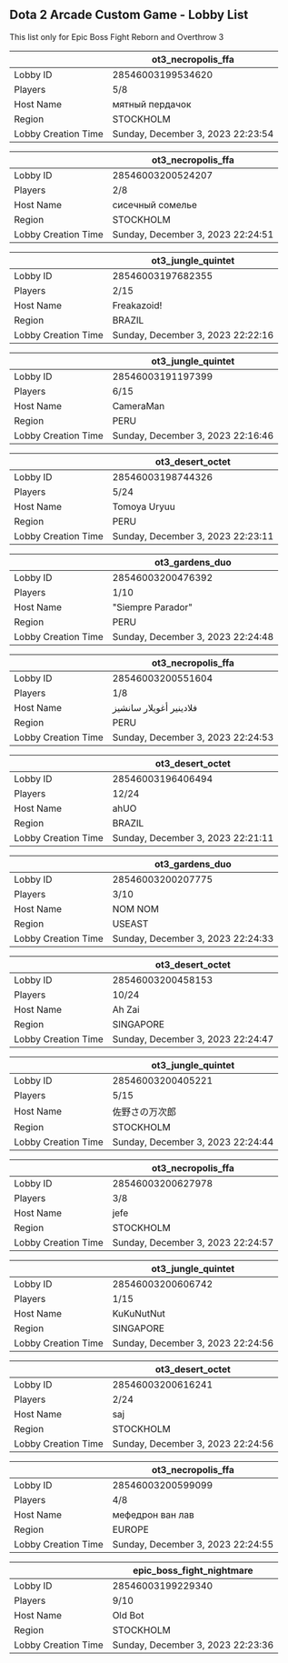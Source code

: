 ## Dota 2 Arcade Custom Game - Lobby List

This list only for Epic Boss Fight Reborn and Overthrow 3

|  | ot3_necropolis_ffa |
| ------ | ------ |
| Lobby ID | 28546003199534620 |
| Players | 5/8 |
| Host Name | мятный пердачок |
| Region | STOCKHOLM |
| Lobby Creation Time | Sunday, December 3, 2023 22:23:54 |


|  | ot3_necropolis_ffa |
| ------ | ------ |
| Lobby ID | 28546003200524207 |
| Players | 2/8 |
| Host Name | сисечный сомелье |
| Region | STOCKHOLM |
| Lobby Creation Time | Sunday, December 3, 2023 22:24:51 |


|  | ot3_jungle_quintet |
| ------ | ------ |
| Lobby ID | 28546003197682355 |
| Players | 2/15 |
| Host Name | Freakazoid! |
| Region | BRAZIL |
| Lobby Creation Time | Sunday, December 3, 2023 22:22:16 |


|  | ot3_jungle_quintet |
| ------ | ------ |
| Lobby ID | 28546003191197399 |
| Players | 6/15 |
| Host Name | CameraMan |
| Region | PERU |
| Lobby Creation Time | Sunday, December 3, 2023 22:16:46 |


|  | ot3_desert_octet |
| ------ | ------ |
| Lobby ID | 28546003198744326 |
| Players | 5/24 |
| Host Name | Tomoya Uryuu |
| Region | PERU |
| Lobby Creation Time | Sunday, December 3, 2023 22:23:11 |


|  | ot3_gardens_duo |
| ------ | ------ |
| Lobby ID | 28546003200476392 |
| Players | 1/10 |
| Host Name | "Siempre Parador" |
| Region | PERU |
| Lobby Creation Time | Sunday, December 3, 2023 22:24:48 |


|  | ot3_necropolis_ffa |
| ------ | ------ |
| Lobby ID | 28546003200551604 |
| Players | 1/8 |
| Host Name | فلادينير أغويلار سانشيز |
| Region | PERU |
| Lobby Creation Time | Sunday, December 3, 2023 22:24:53 |


|  | ot3_desert_octet |
| ------ | ------ |
| Lobby ID | 28546003196406494 |
| Players | 12/24 |
| Host Name | ahUO |
| Region | BRAZIL |
| Lobby Creation Time | Sunday, December 3, 2023 22:21:11 |


|  | ot3_gardens_duo |
| ------ | ------ |
| Lobby ID | 28546003200207775 |
| Players | 3/10 |
| Host Name | NOM NOM |
| Region | USEAST |
| Lobby Creation Time | Sunday, December 3, 2023 22:24:33 |


|  | ot3_desert_octet |
| ------ | ------ |
| Lobby ID | 28546003200458153 |
| Players | 10/24 |
| Host Name | Ah Zai |
| Region | SINGAPORE |
| Lobby Creation Time | Sunday, December 3, 2023 22:24:47 |


|  | ot3_jungle_quintet |
| ------ | ------ |
| Lobby ID | 28546003200405221 |
| Players | 5/15 |
| Host Name | 佐野さの万次郎 |
| Region | STOCKHOLM |
| Lobby Creation Time | Sunday, December 3, 2023 22:24:44 |


|  | ot3_necropolis_ffa |
| ------ | ------ |
| Lobby ID | 28546003200627978 |
| Players | 3/8 |
| Host Name | jefe |
| Region | STOCKHOLM |
| Lobby Creation Time | Sunday, December 3, 2023 22:24:57 |


|  | ot3_jungle_quintet |
| ------ | ------ |
| Lobby ID | 28546003200606742 |
| Players | 1/15 |
| Host Name | KuKuNutNut |
| Region | SINGAPORE |
| Lobby Creation Time | Sunday, December 3, 2023 22:24:56 |


|  | ot3_desert_octet |
| ------ | ------ |
| Lobby ID | 28546003200616241 |
| Players | 2/24 |
| Host Name | saj |
| Region | STOCKHOLM |
| Lobby Creation Time | Sunday, December 3, 2023 22:24:56 |


|  | ot3_necropolis_ffa |
| ------ | ------ |
| Lobby ID | 28546003200599099 |
| Players | 4/8 |
| Host Name | мефедрон ван лав |
| Region | EUROPE |
| Lobby Creation Time | Sunday, December 3, 2023 22:24:55 |


|  | epic_boss_fight_nightmare |
| ------ | ------ |
| Lobby ID | 28546003199229340 |
| Players | 9/10 |
| Host Name | Old Bot |
| Region | STOCKHOLM |
| Lobby Creation Time | Sunday, December 3, 2023 22:23:36 |


